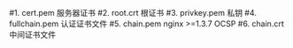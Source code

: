 #1. cert.pem  服务器证书
#2. root.crt  根证书
#3. privkey.pem  私钥
#4. fullchain.pem  认证证书文件
#5. chain.pem  nginx >=1.3.7 OCSP
#6. chain.crt  中间证书文件